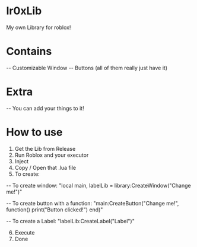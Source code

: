 # Ir0xLib

My own Library for roblox!

# **Contains**
-- Customizable Window
-- Buttons (all of them really just have it)


# **Extra**
-- You can add your things to it!

# **How to use**
1. Get the Lib from Release
2. Run Roblox and your executor
3. Inject
4. Copy / Open that .lua file
5. To create:

-- To create window: "local main, labelLib = library:CreateWindow("Change me!")"

-- To create button with a function: "main:CreateButton("Change me!", function()
                                        print("Button clicked!")
                                      end)"
                                      
-- To create a Label: "labelLib:CreateLabel("Label")"

6. Execute
7. Done
